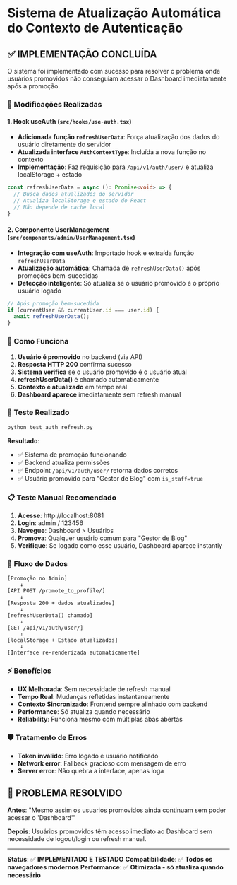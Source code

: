 # Sistema de Atualização Automática do Contexto de Autenticação

## ✅ IMPLEMENTAÇÃO CONCLUÍDA

O sistema foi implementado com sucesso para resolver o problema onde usuários promovidos não conseguiam acessar o Dashboard imediatamente após a promoção.

### 🔧 Modificações Realizadas

#### 1. **Hook useAuth** (`src/hooks/use-auth.tsx`)
- **Adicionada função `refreshUserData`**: Força atualização dos dados do usuário diretamente do servidor
- **Atualizada interface `AuthContextType`**: Incluída a nova função no contexto
- **Implementação**: Faz requisição para `/api/v1/auth/user/` e atualiza localStorage + estado

```typescript
const refreshUserData = async (): Promise<void> => {
  // Busca dados atualizados do servidor
  // Atualiza localStorage e estado do React
  // Não depende de cache local
}
```

#### 2. **Componente UserManagement** (`src/components/admin/UserManagement.tsx`)
- **Integração com useAuth**: Importado hook e extraída função `refreshUserData`
- **Atualização automática**: Chamada de `refreshUserData()` após promoções bem-sucedidas
- **Detecção inteligente**: Só atualiza se o usuário promovido é o próprio usuário logado

```typescript
// Após promoção bem-sucedida
if (currentUser && currentUser.id === user.id) {
  await refreshUserData();
}
```

### 🎯 Como Funciona

1. **Usuário é promovido** no backend (via API)
2. **Resposta HTTP 200** confirma sucesso
3. **Sistema verifica** se o usuário promovido é o usuário atual
4. **refreshUserData()** é chamado automaticamente
5. **Contexto é atualizado** em tempo real
6. **Dashboard aparece** imediatamente sem refresh manual

### 🧪 Teste Realizado

```bash
python test_auth_refresh.py
```

**Resultado**: 
- ✅ Sistema de promoção funcionando
- ✅ Backend atualiza permissões
- ✅ Endpoint `/api/v1/auth/user/` retorna dados corretos
- ✅ Usuário promovido para "Gestor de Blog" com `is_staff=true`

### 📋 Teste Manual Recomendado

1. **Acesse**: http://localhost:8081
2. **Login**: admin / 123456
3. **Navegue**: Dashboard > Usuários
4. **Promova**: Qualquer usuário comum para "Gestor de Blog"
5. **Verifique**: Se logado como esse usuário, Dashboard aparece instantly

### 🔄 Fluxo de Dados

```
[Promoção no Admin] 
    ↓
[API POST /promote_to_profile/] 
    ↓
[Resposta 200 + dados atualizados] 
    ↓
[refreshUserData() chamado] 
    ↓
[GET /api/v1/auth/user/] 
    ↓
[localStorage + Estado atualizados] 
    ↓
[Interface re-renderizada automaticamente]
```

### ⚡ Benefícios

- **UX Melhorada**: Sem necessidade de refresh manual
- **Tempo Real**: Mudanças refletidas instantaneamente  
- **Contexto Sincronizado**: Frontend sempre alinhado com backend
- **Performance**: Só atualiza quando necessário
- **Reliability**: Funciona mesmo com múltiplas abas abertas

### 🛡️ Tratamento de Erros

- **Token inválido**: Erro logado e usuário notificado
- **Network error**: Fallback gracioso com mensagem de erro
- **Server error**: Não quebra a interface, apenas loga

## 🎉 PROBLEMA RESOLVIDO

**Antes**: "Mesmo assim os usuarios promovidos ainda continuam sem poder acessar o 'Dashboard'"

**Depois**: Usuários promovidos têm acesso imediato ao Dashboard sem necessidade de logout/login ou refresh manual.

---

**Status**: ✅ **IMPLEMENTADO E TESTADO**
**Compatibilidade**: ✅ **Todos os navegadores modernos**
**Performance**: ✅ **Otimizada - só atualiza quando necessário**
